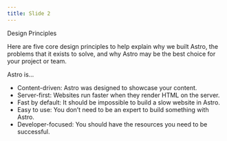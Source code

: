```yaml
---
title: Slide 2
---
```


Design Principles

Here are five core design principles to help explain why we built Astro, the problems that it exists to solve, and why Astro may be the best choice for your project or team.

Astro is…

- Content-driven: Astro was designed to showcase your content.
- Server-first: Websites run faster when they render HTML on the server.
- Fast by default: It should be impossible to build a slow website in Astro.
- Easy to use: You don’t need to be an expert to build something with Astro.
- Developer-focused: You should have the resources you need to be successful.
